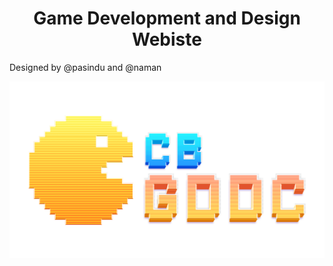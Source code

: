 <h1 align="center">Game Development and Design Webiste</h1>
Designed by @pasindu and @naman

![](images/logo.png)
